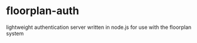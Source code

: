 # floorplan-auth
lightweight authentication server written in node.js for use with the floorplan system
